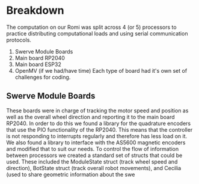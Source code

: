 # Breakdown
The computation on our Romi was split across 4 (or 5) processors to practice distributing computational loads and using serial communication protocols.
1. Swerve Module Boards
2. Main board RP2040
3. Main board ESP32
4. OpenMV (if we had/have time)
Each type of board had it's own set of challenges for coding.
## Swerve Module Boards
These boards were in charge of tracking the motor speed and position as well as the overall wheel direction and reporting it to the main board RP2040. In order to do this we found a library for the quadrature encoders that use the PIO functionality of the RP2040. This means that the controller is not responding to interrupts regularly and therefore has less load on it. We also found a library to interface with the AS5600 magnetic encoders and modified that to suit our needs. 
To control the flow of information between processors we created a standard set of structs that could be used. These included the ModuleState struct (track wheel speed and direction), BotState struct (track overall robot movements), and Cecilia (used to share geometric information about the swe